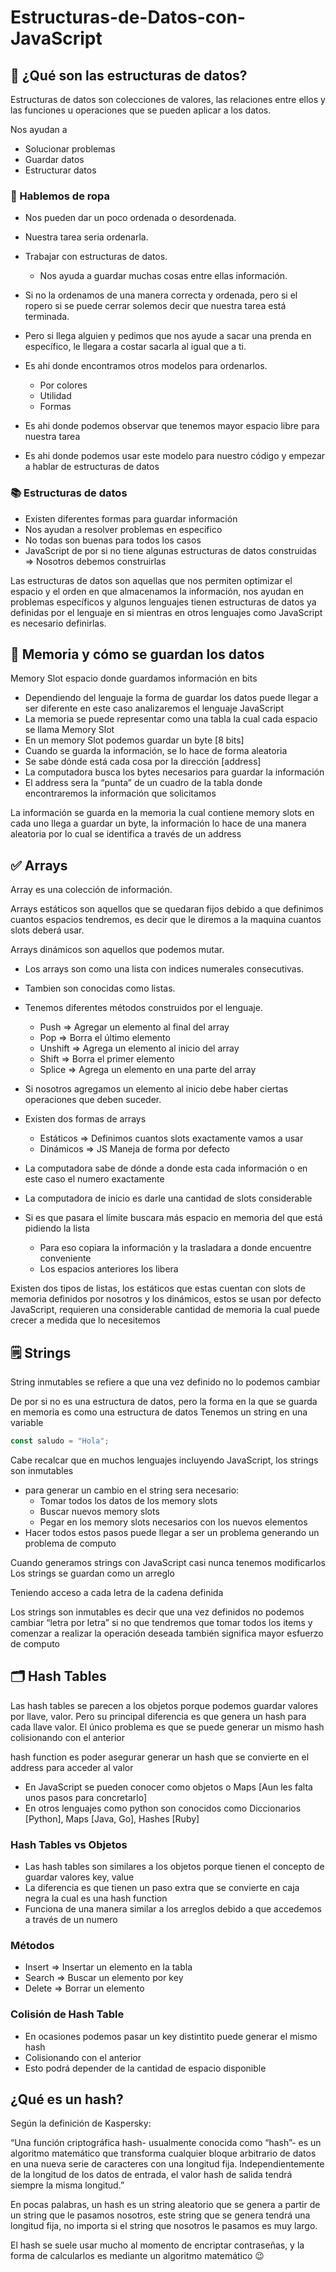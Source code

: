 # Estructuras-de-Datos-con-JavaScript

## 🤔 ¿Qué son las estructuras de datos?

Estructuras de datos son colecciones de valores, las relaciones entre ellos y las funciones u operaciones que se pueden aplicar a los datos.

Nos ayudan a
* Solucionar problemas
* Guardar datos
* Estructurar datos

### 👕 Hablemos de ropa
* Nos pueden dar un poco ordenada o desordenada.
* Nuestra tarea seria ordenarla.
* Trabajar con estructuras de datos.
  * Nos ayuda a guardar muchas cosas entre ellas información.

* Si no la ordenamos de una manera correcta y ordenada, pero si el ropero si se puede cerrar solemos decir que nuestra tarea está terminada.
* Pero si llega alguien y pedimos que nos ayude a sacar una prenda en específico, le llegara a costar sacarla al igual que a ti.
* Es ahi donde encontramos otros modelos para ordenarlos.
  * Por colores
  * Utilidad
  * Formas

* Es ahi donde podemos observar que tenemos mayor espacio libre para nuestra tarea
* Es ahi donde podemos usar este modelo para nuestro código y empezar a hablar de estructuras de datos

### 📚 Estructuras de datos

* Existen diferentes formas para guardar información
* Nos ayudan a resolver problemas en especifico
* No todas son buenas para todos los casos
* JavaScript de por si no tiene algunas estructuras de datos construidas ⇒ Nosotros debemos construirlas

Las estructuras de datos son aquellas que nos permiten optimizar el espacio y el orden en que almacenamos la información, nos ayudan en problemas específicos y algunos lenguajes tienen estructuras de datos ya definidas por el lenguaje en si mientras en otros lenguajes como JavaScript es necesario definirlas.

## 🧠 Memoria y cómo se guardan los datos

Memory Slot espacio donde guardamos información en bits

* Dependiendo del lenguaje la forma de guardar los datos puede llegar a ser diferente en este caso analizaremos el lenguaje JavaScript
* La memoria se puede representar como una tabla la cual cada espacio se llama Memory Slot
* En un memory Slot podemos guardar un byte [8 bits]
* Cuando se guarda la información, se lo hace de forma aleatoria
* Se sabe dónde está cada cosa por la dirección [address]
* La computadora busca los bytes necesarios para guardar la información
* El address sera la “punta” de un cuadro de la tabla donde encontraremos la información que solicitamos

La información se guarda en la memoria la cual contiene memory slots en cada uno llega a guardar un byte, la información lo hace de una manera aleatoria por lo cual se identifica a través de un address

## ✅ Arrays

Array es una colección de información.

Arrays estáticos son aquellos que se quedaran fijos debido a que definimos cuantos espacios tendremos, es decir que le diremos a la maquina cuantos slots deberá usar.

Arrays dinámicos son aquellos que podemos mutar.

* Los arrays son como una lista con indices numerales consecutivas.
* Tambien son conocidas como listas.
* Tenemos diferentes métodos construidos por el lenguaje.
  * Push ⇒ Agregar un elemento al final del array
  * Pop ⇒ Borra el último elemento
  * Unshift ⇒ Agrega un elemento al inicio del array
  * Shift ⇒ Borra el primer elemento
  * Splice ⇒ Agrega un elemento en una parte del array

* Si nosotros agregamos un elemento al inicio debe haber ciertas operaciones que deben suceder.
* Existen dos formas de arrays
  * Estáticos ⇒ Definimos cuantos slots exactamente vamos a usar
  * Dinámicos ⇒ JS Maneja de forma por defecto

* La computadora sabe de dónde a donde esta cada información o en este caso el numero exactamente
* La computadora de inicio es darle una cantidad de slots considerable
* Si es que pasara el límite buscara más espacio en memoria del que está pidiendo la lista
  * Para eso copiara la información y la trasladara a donde encuentre conveniente
  * Los espacios anteriores los libera

Existen dos tipos de listas, los estáticos que estas cuentan con slots de memoria definidos por nosotros y los dinámicos, estos se usan por defecto JavaScript, requieren una considerable cantidad de memoria la cual puede crecer a medida que lo necesitemos

## 🗒️ Strings
String inmutables se refiere a que una vez definido no lo podemos cambiar

De por si no es una estructura de datos, pero la forma en la que se guarda en memoria es como una estructura de datos
Tenemos un string en una variable

```javascript
const saludo = "Hola";
```

Cabe recalcar que en muchos lenguajes incluyendo JavaScript, los strings son inmutables
* para generar un cambio en el string sera necesario:
  * Tomar todos los datos de los memory slots
  * Buscar nuevos memory slots
  * Pegar en los memory slots necesarios con los nuevos elementos
* Hacer todos estos pasos puede llegar a ser un problema generando un problema de computo

Cuando generamos strings con JavaScript casi nunca tenemos modificarlos
Los strings se guardan como un arreglo

Teniendo acceso a cada letra de la cadena definida

Los strings son inmutables es decir que una vez definidos no podemos cambiar “letra por letra” si no que tendremos que tomar todos los items y comenzar a realizar la operación deseada también significa mayor esfuerzo de computo


## 🗂️ Hash Tables

Las hash tables se parecen a los objetos porque podemos guardar valores por llave, valor. Pero su principal diferencia es que genera un hash para cada llave valor. El único problema es que se puede generar un mismo hash colisionando con el anterior



hash function es poder asegurar generar un hash que se convierte en el address para acceder al valor

* En JavaScript se pueden conocer como objetos o Maps [Aun les falta unos pasos para concretarlo]
* En otros lenguajes como python son conocidos como Diccionarios [Python], Maps [Java, Go], Hashes [Ruby]

### Hash Tables vs Objetos

* Las hash tables son similares a los objetos porque tienen el concepto de guardar valores key, value
* La diferencia es que tienen un paso extra que se convierte en caja negra la cual es una hash function
* Funciona de una manera similar a los arreglos debido a que accedemos a través de un numero

### Métodos

* Insert ⇒ Insertar un elemento en la tabla
* Search ⇒ Buscar un elemento por key
* Delete ⇒ Borrar un elemento

### Colisión de Hash Table

* En ocasiones podemos pasar un key distintito puede generar el mismo hash
* Colisionando con el anterior
* Esto podrá depender de la cantidad de espacio disponible

## ¿Qué es un hash?
Según la definición de Kaspersky:

“Una función criptográfica hash- usualmente conocida como “hash”- es un algoritmo matemático que transforma cualquier bloque arbitrario de datos en una nueva serie de caracteres con una longitud fija. Independientemente de la longitud de los datos de entrada, el valor hash de salida tendrá siempre la misma longitud.”

En pocas palabras, un hash es un string aleatorio que se genera a partir de un string que le pasamos nosotros, este string que se genera tendrá una longitud fija, no importa si el string que nosotros le pasamos es muy largo.

El hash se suele usar mucho al momento de encriptar contraseñas, y la forma de calcularlos es mediante un algoritmo matemático 😉

